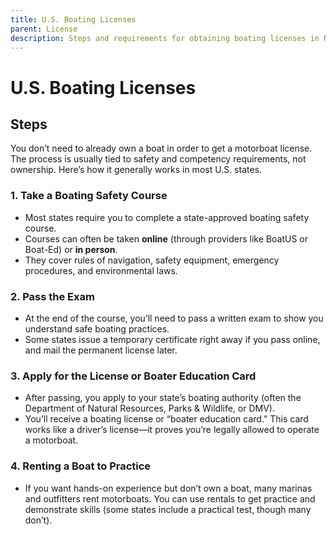 ```yaml
---
title: U.S. Boating Licenses
parent: License
description: Steps and requirements for obtaining boating licenses in NY, NJ, and reciprocity between states.
---
```


# U.S. Boating Licenses

## Steps 

You don’t need to already own a boat in order to get a motorboat license. The process is usually tied to safety and competency requirements, not ownership. Here’s how it generally works in most U.S. states. 

### 1. Take a Boating Safety Course

* Most states require you to complete a state-approved boating safety course.
* Courses can often be taken **online** (through providers like BoatUS or Boat-Ed) or **in person**.
* They cover rules of navigation, safety equipment, emergency procedures, and environmental laws.

### 2. Pass the Exam

* At the end of the course, you’ll need to pass a written exam to show you understand safe boating practices.
* Some states issue a temporary certificate right away if you pass online, and mail the permanent license later.

### 3. Apply for the License or Boater Education Card

* After passing, you apply to your state’s boating authority (often the Department of Natural Resources, Parks & Wildlife, or DMV).
* You’ll receive a boating license or “boater education card.” This card works like a driver’s license—it proves you’re legally allowed to operate a motorboat.

### 4. Renting a Boat to Practice

* If you want hands-on experience but don’t own a boat, many marinas and outfitters rent motorboats. You can use rentals to get practice and demonstrate skills (some states include a practical test, though many don’t).

